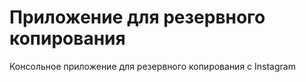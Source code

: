 # Приложение для резервного копирования
Консольное приложение для резервного копирования с Instagram
